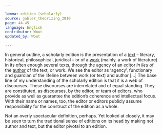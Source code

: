 ```yaml
---

lemma: edition (scholarly)
source: gabler_theorizing_2010
page: 44-45
language: English
contributor: Wout
updated_by: Wout

---
```


In general outline, a scholarly edition is the presentation of a [text](text.html) – literary, historical, philosophical, juridical – or of a [work](work.html) (mainly, a work of literature) in its often enough several texts, through the agency of an [editor](editorScholarly.html) _in lieu_ of the [author](author.html) of the text, or work. We see the editor as ‘agency’, functionary and guardian of the lifeline between work (or text) and author.[...] The base line of my understanding of the scholarly edition is that it is a web of discourses. These discourses are interrelated and of equal standing. They are constituted, as discourses, by the editor, or team of editors, who provide as well as guarantee the edition’s coherence and intellectual focus. With their name or names, too, the editor or editors publicly assume responsibility for the construct of the edition as a whole.

Not an overly spectacular definition, perhaps. Yet looked at closely, it may be seen to turn the traditional sense of editions on its head by making not author and text, but the editor pivotal to an edition.
